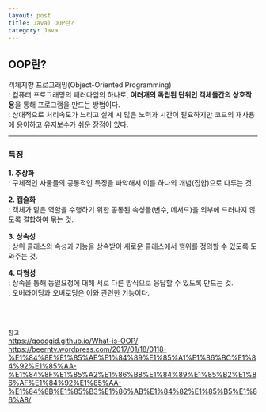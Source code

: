 ```yaml
---
layout: post
title: Java) OOP란?
category: Java
---
```


## OOP란?

객체지향 프로그래밍(Object-Oriented Programming)  
: 컴퓨터 프로그래밍의 패러다임의 하나로, **여러개의 독립된 단위인 객체들간의 상호작용**을 통해 프로그램을 만드는 방법이다.  
 : 상대적으로 처리속도가 느리고 설계 시 많은 노력과 시간이 필요하지만 코드의 재사용에 용이하고 유지보수가 쉬운 장점이 있다. 
	

<hr>

### 특징

**1. 추상화**   
: 구체적인 사물들의 공통적인 특징을 파악해서 이를 하나의 개념(집합)으로 다루는 것.

**2. 캡슐화**   
: 객체가 맡은 역할을 수행하기 위한 공통된 속성들(변수, 메서드)을 외부에 드러나지 않도록 결합하여 묶는 것.

**3. 상속성**   
: 상위 클래스의 속성과 기능을 상속받아 새로운 클래스에서 행위를 정의할 수 있도록 도와주는 것.

**4. 다형성**   
: 상속을 통해 동일요청에 대해 서로 다른 방식으로 응답할 수 있도록 만드는 것.  
: 오버라이딩과 오버로딩은 이와 관련한 기능이다.
    

<br>
<br>



`참고`     
https://goodgid.github.io/What-is-OOP/  
https://beerntv.wordpress.com/2017/01/18/0118-%E1%84%8E%E1%85%AE%E1%84%89%E1%85%A1%E1%86%BC%E1%84%92%E1%85%AA-%E1%84%8F%E1%85%A2%E1%86%B8%E1%84%89%E1%85%B2%E1%86%AF%E1%84%92%E1%85%AA-%E1%84%8B%E1%85%B3%E1%86%AB%E1%84%82%E1%85%B5%E1%86%A8/
